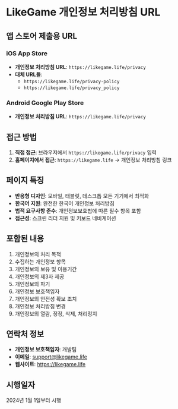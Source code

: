 # LikeGame 개인정보 처리방침 URL

## 앱 스토어 제출용 URL

### iOS App Store
- **개인정보 처리방침 URL**: `https://likegame.life/privacy`
- **대체 URL들**:
  - `https://likegame.life/privacy-policy`
  - `https://likegame.life/privacy_policy`

### Android Google Play Store
- **개인정보 처리방침 URL**: `https://likegame.life/privacy`

## 접근 방법

1. **직접 접근**: 브라우저에서 `https://likegame.life/privacy` 입력
2. **홈페이지에서 접근**: `https://likegame.life` → 개인정보 처리방침 링크

## 페이지 특징

- **반응형 디자인**: 모바일, 태블릿, 데스크톱 모든 기기에서 최적화
- **한국어 지원**: 완전한 한국어 개인정보 처리방침
- **법적 요구사항 준수**: 개인정보보호법에 따른 필수 항목 포함
- **접근성**: 스크린 리더 지원 및 키보드 네비게이션

## 포함된 내용

1. 개인정보의 처리 목적
2. 수집하는 개인정보 항목
3. 개인정보의 보유 및 이용기간
4. 개인정보의 제3자 제공
5. 개인정보의 파기
6. 개인정보 보호책임자
7. 개인정보의 안전성 확보 조치
8. 개인정보 처리방침 변경
9. 개인정보의 열람, 정정, 삭제, 처리정지

## 연락처 정보

- **개인정보 보호책임자**: 개발팀
- **이메일**: support@likegame.life
- **웹사이트**: https://likegame.life

## 시행일자

2024년 1월 1일부터 시행
